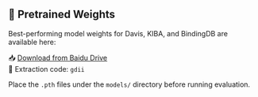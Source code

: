 ## 🔗 Pretrained Weights

Best-performing model weights for Davis, KIBA, and BindingDB are available here:

📥 [Download from Baidu Drive](https://pan.baidu.com/s/1UWWRpL9nDCbhL4mITKYlIQ?pwd=gdii)  
🔑 Extraction code: `gdii`


Place the `.pth` files under the `models/` directory before running evaluation.
